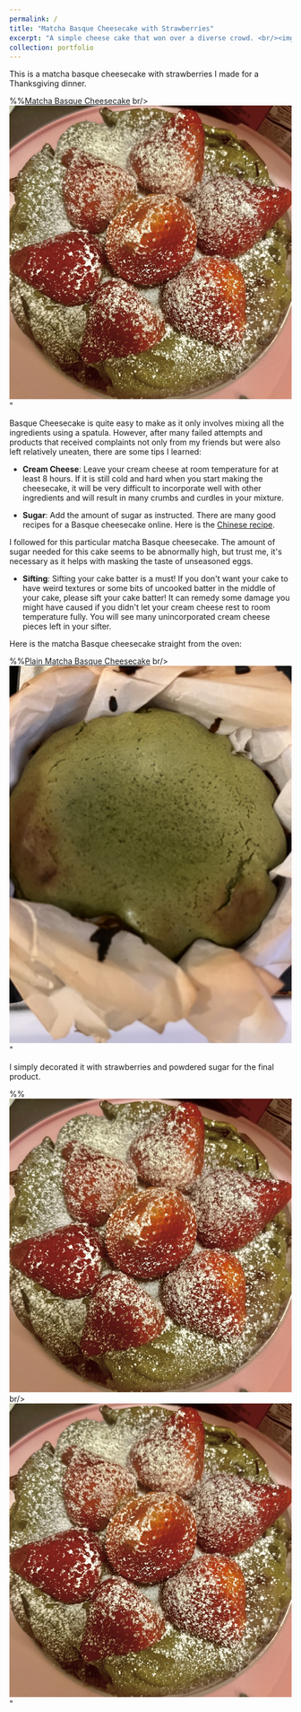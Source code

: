 ```yaml
---
permalink: /
title: "Matcha Basque Cheesecake with Strawberries"
excerpt: "A simple cheese cake that won over a diverse crowd. <br/><img src='/images/matcha_strawberry_500.jpg'>"
collection: portfolio
---
```


This is a matcha basque cheesecake with strawberries I made for a Thanksgiving dinner.


%%[Matcha Basque Cheesecake](/images/matcha_strawberry.jpg)
br/><img src='/images/matcha_strawberry.jpg'>"

Basque Cheesecake is quite easy to make as it only involves mixing all the ingredients using a spatula. However, after many failed attempts and products that received complaints not only from my friends but were also left relatively uneaten, there are some tips I learned:

- **Cream Cheese**: Leave your cream cheese at room temperature for at least 8 hours. If it is still cold and hard when you start making the cheesecake, it will be very difficult to incorporate well with other ingredients and will result in many crumbs and curdles in your mixture.

- **Sugar**: Add the amount of sugar as instructed. There are many good recipes for a Basque cheesecake online. Here is the [Chinese recipe](https://m.xiachufang.com/recipe/107118466/). 

I followed for this particular matcha Basque cheesecake. The amount of sugar needed for this cake seems to be abnormally high, but trust me, it's necessary as it helps with masking the taste of unseasoned eggs.

- **Sifting**: Sifting your cake batter is a must! If you don't want your cake to have weird textures or some bits of uncooked batter in the middle of your cake, please sift your cake batter! It can remedy some damage you might have caused if you didn't let your cream cheese rest to room temperature fully. You will see many unincorporated cream cheese pieces left in your sifter.

Here is the matcha Basque cheesecake straight from the oven:

%%[Plain Matcha Basque Cheesecake](/images/matcha.jpg)
br/><img src='/images/matcha.jpg'>"

I simply decorated it with strawberries and powdered sugar for the final product.

%%![Matcha Basque Cheesecake](/images/matcha_strawberry.jpg)
br/><img src='/images/matcha_strawberry.jpg'>"
